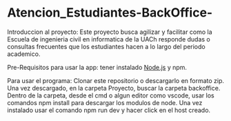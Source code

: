 # Atencion_Estudiantes-BackOffice-
Introduccion al proyecto:
Este proyecto busca agilizar y facilitar como la Escuela de ingenieria civil en informatica de la UACh responde dudas o 
consultas frecuentes que los estudiantes hacen a lo largo del periodo academico.



Pre-Requisitos para usar la app: tener instalado [Node.js](https://nodejs.org/en) y npm.


Para usar el programa:
Clonar este repositorio o descargarlo en formato zip. Una vez descargado, en la carpeta Proyecto, buscar la carpeta backoffice. Dentro de la carpeta, desde el cmd o algun editor como vscode, usar los comandos npm install para descargar los modulos de node. Una vez instalado usar el comando npm run dev y hacer click en el host creado.


